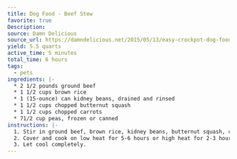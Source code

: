 ```yaml
---
title: Dog Food - Beef Stew
favorite: true
Description: 
source: Damn Delicious
source_url: https://damndelicious.net/2015/05/13/easy-crockpot-dog-food/
yield: 5.5 quarts
active_time: 5 minutes
total_time: 6 hours
tags: 
  - pets
ingredients: |-
  * 2 1/2 pounds ground beef 
  * 1 1/2 cups brown rice 
  * 1 (15-ounce) can kidney beans, drained and rinsed 
  * 1 1/2 cups chopped butternut squash 
  * 1 1/2 cups chopped carrots 
  * 71/2 cup peas, frozen or canned 
instructions: |-
  1. Stir in ground beef, brown rice, kidney beans, butternut squash, carrots, peas and 4 cups water into a 6-qt slow cooker. 
  2. Cover and cook on low heat for 5-6 hours or high heat for 2-3 hours, stirring as needed. 
  3. Let cool completely. 
---
```

